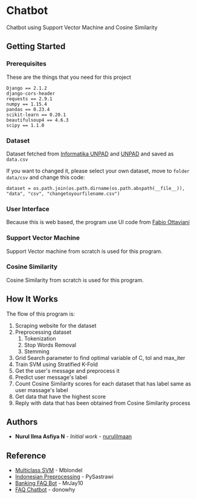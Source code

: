 # Chatbot
Chatbot using Support Vector Machine and Cosine Similarity

## Getting Started

### Prerequisites
These are the things that you need for this project
```
Django == 2.1.2
django-cors-header
requests == 2.9.1
numpy == 1.15.4
pandas == 0.23.4
scikit-learn == 0.20.1
beautifulsoup4 == 4.6.3
scipy == 1.1.0
```

### Dataset
Dataset fetched from [Informatika UNPAD](informatika.unpad.ac.id "Informatika UNPAD") and [UNPAD](unpad.ac.id/berita-unpad "UNPAD") and saved as ```data.csv```

If you want to changed it, please select your own dataset, move to ```folder data/csv``` and change this code:
```
dataset = os.path.join(os.path.dirname(os.path.abspath(__file__)), "data", "csv", "changetoyourfilename.csv")
```

### User Interface
Because this is web based, the program use UI code from [Fabio Ottaviani](https://codepen.io/supah/pen/jqOBqp, "Direct Messaging UI")

### Support Vector Machine
Support Vector machine from scratch is used for this program.

### Cosine Similarity
Cosine Similarity from scratch is used for this program.

## How It Works
The flow of this program is:
1. Scraping website for the dataset
2. Preprocessing dataset
    1. Tokenization
    2. Stop Words Removal
    3. Stemming
3. Grid Search parameter to find optimal variable of C, tol and max_iter
4. Train SVM using Stratified K-Fold
5. Get the user's message and preprocess it
6. Predict user message's label
7. Count Cosine Similarity scores  for each dataset that has label same as user massage's label
8. Get data that have the highest score
9. Reply with data that has been obtained from Cosine Similarity process

## Authors

* **Nurul Ilma Asfiya N** - *Initial work* - [nurulilmaan](https://github.com/nurulilmaan)

## Reference

* [Multiclass SVM](https://gist.github.com/mblondel/97cffbea574a5890f0d7) - Mblondel
* [Indonesian Preprocessing](https://github.com/har07/PySastrawi) - PySastrawi
* [Banking FAQ Bot](https://github.com/MrJay10/banking-faq-bot) - MrJay10
* [FAQ Chatbot](https://github.com/donowhy/FAQ-Chat-Bot) - donowhy
